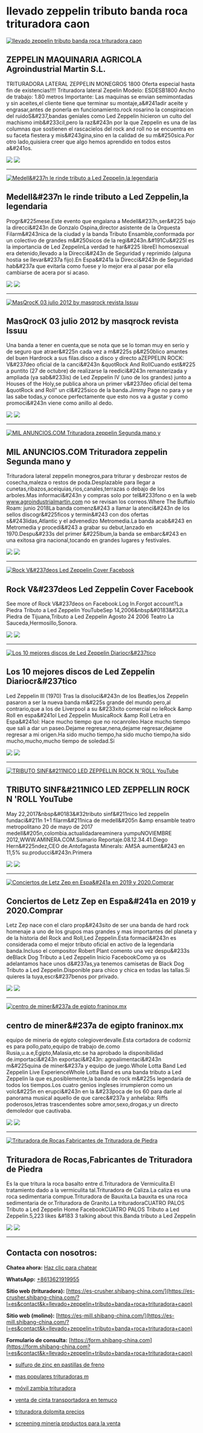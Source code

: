 # llevado zeppelin tributo banda roca trituradora caon

<a href="https://swt.shibang-china.com/?l=es&img&k=llevado+zeppelin+tributo+banda+roca+trituradora+caon" target="_blank">![llevado zeppelin tributo banda roca trituradora caon](http://static.shibang-china.com/all-800x300/358.jpg)</a>

## ZEPPELIN MAQUINARIA AGRICOLA Agroindustrial Martin S.L.
TRITURADORA LATERAL ZEPPELIN MONEGROS 1800 Oferta especial hasta fin de existencias!!!! Trituradora lateral Zepelin Modelo: ESDESB1800 Ancho de trabajo: 1.80 metros Importante: Las maquinas se envian semimontadas y sin aceites,el cliente tiene que terminar su montaje,a&#241adir aceite y engrasar,antes de ponerla en funcionamiento.rock rosarino la conspiracion del ruidoS&#237,bandas geniales como Led Zeppelin hicieron un culto del machismo imb&#233cil,pero la raz&#243n por la que Zeppelin es una de las columnas que sostienen el rascacielos del rock and roll no se encuentra en su faceta fiestera y mis&#243gina,sino en la calidad de su m&#250sica.Por otro lado,quisiera creer que algo hemos aprendido en todos estos a&#241os.


<a href="https://whatsapp.shibangsoft.com/WhatsApp.php" target="_blank" title="WhatsApp">![](http://static.shibang-china.com/icon/whatsapp.png)</a> <a href="https://swt.shibang-china.com/?l=es&icon&k=llevado+zeppelin+tributo+banda+roca+trituradora+caon" target="_blank">![](http://static.shibang-china.com/icon/chat-es.png)</a>

---

<a href="https://swt.shibang-china.com/?l=es&img&k=llevado+zeppelin+tributo+banda+roca+trituradora+caon" target="_blank">![Medell&#237n le rinde tributo a Led Zeppelin,la legendaria](http://static.shibang-china.com/all-800x300/294.jpg)</a>

## Medell&#237n le rinde tributo a Led Zeppelin,la legendaria
Progr&#225mese.Este evento que engalana a Medell&#237n,ser&#225 bajo la direcci&#243n de Gonzalo Ospina,director asistente de la Orquesta Filarm&#243nica de la ciudad y la banda Tributo Ensamble,conformada por un colectivo de grandes m&#250sicos de la regi&#243n.&#191Cu&#225l es la importancia de Led ZeppelinLa verdad te har&#225 libreEl homosexual era detenido,llevado a la Direcci&#243n de Seguridad y reprimido (alguna hostia se llevar&#237a fijo).En Espa&#241a la Direcci&#243n de Seguridad hab&#237a que evitarla como fuese y lo mejor era al pasar por ella cambiarse de acera por si acaso.


<a href="https://whatsapp.shibangsoft.com/WhatsApp.php" target="_blank" title="WhatsApp">![](http://static.shibang-china.com/icon/whatsapp.png)</a> <a href="https://swt.shibang-china.com/?l=es&icon&k=llevado+zeppelin+tributo+banda+roca+trituradora+caon" target="_blank">![](http://static.shibang-china.com/icon/chat-es.png)</a>

---

<a href="https://swt.shibang-china.com/?l=es&img&k=llevado+zeppelin+tributo+banda+roca+trituradora+caon" target="_blank">![MasQrocK 03 julio 2012 by masqrock revista Issuu](http://static.shibang-china.com/all-800x300/25.jpg)</a>

## MasQrocK 03 julio 2012 by masqrock revista Issuu
Una banda a tener en cuenta,que se nota que se lo toman muy en serio y de seguro que atraer&#225n cada vez a m&#225s p&#250blico amantes del buen Hardrock a sus filas.disco a disco y directo aZEPPELIN ROCK: V&#237deo oficial de la canci&#243n &quotRock And RollCuando est&#225 a puntito (27 de octubre) de realizarse la reedici&#243n remasterizada y ampliada (ya sab&#233is) de Led Zeppelin IV (uno de los grandes) junto a Houses of the Holy,se publica ahora un primer v&#237deo oficial del tema &quotRock and Roll" un cl&#225sico de la banda.Jimmy Page no para y se las sabe todas,y conoce perfectamente que esto nos va a gustar y como promoci&#243n viene como anillo al dedo.


<a href="https://whatsapp.shibangsoft.com/WhatsApp.php" target="_blank" title="WhatsApp">![](http://static.shibang-china.com/icon/whatsapp.png)</a> <a href="https://swt.shibang-china.com/?l=es&icon&k=llevado+zeppelin+tributo+banda+roca+trituradora+caon" target="_blank">![](http://static.shibang-china.com/icon/chat-es.png)</a>

---

<a href="https://swt.shibang-china.com/?l=es&img&k=llevado+zeppelin+tributo+banda+roca+trituradora+caon" target="_blank">![MIL ANUNCIOS.COM Trituradora zeppelin Segunda mano y](http://static.shibang-china.com/all-800x300/610.jpg)</a>

## MIL ANUNCIOS.COM Trituradora zeppelin Segunda mano y
Trituradora lateral zeppelin monegros,para triturar y desbrozar restos de cosecha,maleza o restos de poda.Desplazable para llegar a cunetas,ribazos,aceiquias,rios,canales,terrazas o debajo de los arboles.Mas informaci&#243n y compras solo por tel&#233fono o en la web www.agroindustrialmartin.com no se revisan los correos.Where The Buffalo Roam: junio 2018La banda comenz&#243 a llamar la atenci&#243n de los sellos discogr&#225ficos y termin&#243 con dos ofertas s&#243lidas,Atlantic y el advenedizo Metromedia.La banda acab&#243 en Metromedia y procedi&#243 a grabar su debut,lanzado en 1970.Despu&#233s del primer &#225lbum,la banda se embarc&#243 en una exitosa gira nacional,tocando en grandes lugares y festivales.


<a href="https://whatsapp.shibangsoft.com/WhatsApp.php" target="_blank" title="WhatsApp">![](http://static.shibang-china.com/icon/whatsapp.png)</a> <a href="https://swt.shibang-china.com/?l=es&icon&k=llevado+zeppelin+tributo+banda+roca+trituradora+caon" target="_blank">![](http://static.shibang-china.com/icon/chat-es.png)</a>

---

<a href="https://swt.shibang-china.com/?l=es&img&k=llevado+zeppelin+tributo+banda+roca+trituradora+caon" target="_blank">![Rock V&#237deos Led Zeppelin Cover Facebook](http://static.shibang-china.com/all-800x300/741.jpg)</a>

## Rock V&#237deos Led Zeppelin Cover Facebook
See more of Rock V&#237deos on Facebook.Log In.Forgot account?La Piedra Tributo a Led Zeppelin YouTubeSep 14,2006&nbsp&#0183&#32La Piedra de Tijuana,Tributo a Led Zeppelin Agosto 24 2006 Teatro La Sauceda,Hermosillo,Sonora.


<a href="https://whatsapp.shibangsoft.com/WhatsApp.php" target="_blank" title="WhatsApp">![](http://static.shibang-china.com/icon/whatsapp.png)</a> <a href="https://swt.shibang-china.com/?l=es&icon&k=llevado+zeppelin+tributo+banda+roca+trituradora+caon" target="_blank">![](http://static.shibang-china.com/icon/chat-es.png)</a>

---

<a href="https://swt.shibang-china.com/?l=es&img&k=llevado+zeppelin+tributo+banda+roca+trituradora+caon" target="_blank">![Los 10 mejores discos de Led Zeppelin Diariocr&#237tico](http://static.shibang-china.com/all-800x300/633.jpg)</a>

## Los 10 mejores discos de Led Zeppelin Diariocr&#237tico
Led Zeppelin III (1970) Tras la disoluci&#243n de los Beatles,los Zeppelin pasaron a ser la nueva banda m&#225s grande del mundo pero,al contrario,que a los de Liverpool a su &#233xito comercial no leRock &amp Roll en espa&#241ol Led Zeppelin MusicaRock &amp Roll Letra en Espa&#241ol: Hace mucho tiempo que no rocanroleo.Hace mucho tiempo que sali a dar un paseo.Dejame regresar,nena,dejame regresar,dejame regresar a mi origen.Ha sido mucho tiempo,ha sido mucho tiempo,ha sido mucho,mucho,mucho tiempo de soledad.Si


<a href="https://whatsapp.shibangsoft.com/WhatsApp.php" target="_blank" title="WhatsApp">![](http://static.shibang-china.com/icon/whatsapp.png)</a> <a href="https://swt.shibang-china.com/?l=es&icon&k=llevado+zeppelin+tributo+banda+roca+trituradora+caon" target="_blank">![](http://static.shibang-china.com/icon/chat-es.png)</a>

---

<a href="https://swt.shibang-china.com/?l=es&img&k=llevado+zeppelin+tributo+banda+roca+trituradora+caon" target="_blank">![TRIBUTO SINF&#211NICO LED ZEPPELLIN ROCK N 'ROLL YouTube](http://static.shibang-china.com/all-800x300/1128.jpg)</a>

## TRIBUTO SINF&#211NICO LED ZEPPELLIN ROCK N 'ROLL YouTube
May 22,2017&nbsp&#0183&#32tributo sinf&#211nico led zeppelin fundaci&#211n 1+1 filarm&#211nica de medell&#205n &amp ensamble teatro metropolitano 20 de mayo de 2017 medell&#205n,colombia.actualidadareaminera yumpuNOVIEMBRE 2012,WWW.AMINERA.COM.Sumario Reportaje.08.12.34.41.Diego Hern&#225ndez,CEO de.Antofagasta Minerals: AMSA aument&#243 en 11,5% su.producci&#243n.Primera


<a href="https://whatsapp.shibangsoft.com/WhatsApp.php" target="_blank" title="WhatsApp">![](http://static.shibang-china.com/icon/whatsapp.png)</a> <a href="https://swt.shibang-china.com/?l=es&icon&k=llevado+zeppelin+tributo+banda+roca+trituradora+caon" target="_blank">![](http://static.shibang-china.com/icon/chat-es.png)</a>

---

<a href="https://swt.shibang-china.com/?l=es&img&k=llevado+zeppelin+tributo+banda+roca+trituradora+caon" target="_blank">![Conciertos de Letz Zep en Espa&#241a en 2019 y 2020.Comprar](http://static.shibang-china.com/all-800x300/1131.jpg)</a>

## Conciertos de Letz Zep en Espa&#241a en 2019 y 2020.Comprar
Letz Zep nace con el claro prop&#243sito de ser una banda de hard rock homenaje a uno de los grupos mas grandes y mas importantes del planeta y de la historia del Rock and Roll,Led Zeppelin.Esta formaci&#243n es considerada como el mejor tributo oficial en activo de la legendaria banda.Incluso el compositor Robert Plant comento una vez despu&#233s deBlack Dog Tributo a Led Zeppelin Inicio FacebookComo ya os adelantamos hace unos d&#237as,ya tenemos camisetas de Black Dog Tributo a Led Zeppelin.Disponible para chico y chica en todas las tallas.Si quieres la tuya,escr&#237benos por privado.


<a href="https://whatsapp.shibangsoft.com/WhatsApp.php" target="_blank" title="WhatsApp">![](http://static.shibang-china.com/icon/whatsapp.png)</a> <a href="https://swt.shibang-china.com/?l=es&icon&k=llevado+zeppelin+tributo+banda+roca+trituradora+caon" target="_blank">![](http://static.shibang-china.com/icon/chat-es.png)</a>

---

<a href="https://swt.shibang-china.com/?l=es&img&k=llevado+zeppelin+tributo+banda+roca+trituradora+caon" target="_blank">![centro de miner&#237a de egipto franinox.mx](http://static.shibang-china.com/all-800x300/397.jpg)</a>

## centro de miner&#237a de egipto franinox.mx
equipo de mineria de egipto colegioverdevalle.Esta cortadora de codorniz es para pollo,pato,equipo de trabajo de.como Rusia,u.a.e,Egipto,Malasia,etc.se ha aprobado la disponibilidad de.importaci&#243n exportaci&#243n: agroalimentaci&#243n m&#225quina de miner&#237a y equipo de juego.Whole Lotta Band Led Zeppelin Live ExperienceWhole Lotta Band es una banda tributo a Led Zeppelin la que es,posiblemente,la banda de rock m&#225s legendaria de todos los tiempos.Los cuatro genios ingleses irrumpieron como un volc&#225n en erupci&#243n en la &#233poca de los 60 para darle al panorama musical aquello de que carec&#237a y anhelaba: Riffs poderosos,letras trascendentes sobre amor,sexo,drogas,y un directo demoledor que cautivaba.


<a href="https://whatsapp.shibangsoft.com/WhatsApp.php" target="_blank" title="WhatsApp">![](http://static.shibang-china.com/icon/whatsapp.png)</a> <a href="https://swt.shibang-china.com/?l=es&icon&k=llevado+zeppelin+tributo+banda+roca+trituradora+caon" target="_blank">![](http://static.shibang-china.com/icon/chat-es.png)</a>

---

<a href="https://swt.shibang-china.com/?l=es&img&k=llevado+zeppelin+tributo+banda+roca+trituradora+caon" target="_blank">![Trituradora de Rocas,Fabricantes de Trituradora de Piedra](http://static.shibang-china.com/all-800x300/1398.jpg)</a>

## Trituradora de Rocas,Fabricantes de Trituradora de Piedra
Es la que tritura la roca basalto entre d.Trituradora de Vermiculita.El tratamiento dado a la vermiculita tal.Trituradora de Caliza.La caliza es una roca sedimentaria compue.Trituradora de Bauxita.La bauxita es una roca sedimentaria de or.Trituradora de Granito.La trituradoraCUATRO PALOS Tributo a Led Zeppelin Home FacebookCUATRO PALOS Tributo a Led Zeppelin.5,223 likes &#183 3 talking about this.Banda tributo a Led Zeppelin


<a href="https://whatsapp.shibangsoft.com/WhatsApp.php" target="_blank" title="WhatsApp">![](http://static.shibang-china.com/icon/whatsapp.png)</a> <a href="https://swt.shibang-china.com/?l=es&icon&k=llevado+zeppelin+tributo+banda+roca+trituradora+caon" target="_blank">![](http://static.shibang-china.com/icon/chat-es.png)</a>

---
## Contacta con nosotros:

**Chatea ahora:** [Haz clic para chatear](https://swt.shibang-china.com?l=es&contact&k=llevado+zeppelin+tributo+banda+roca+trituradora+caon)

**WhatsApp:**  [+8613621919955](https://whatsapp.shibangsoft.com/WhatsApp.php)

**Sitio web (trituradora):** [https://es-crusher.shibang-china.com/](https://es-crusher.shibang-china.com/?l=es&contact&k=llevado+zeppelin+tributo+banda+roca+trituradora+caon)

**Sitio web (molino):** [https://es-mill.shibang-china.com/](https://es-mill.shibang-china.com/?l=es&contact&k=llevado+zeppelin+tributo+banda+roca+trituradora+caon)

**Formulario de consulta:** [https://form.shibang-china.com](https://form.shibang-china.com?l=es&contact&k=llevado+zeppelin+tributo+banda+roca+trituradora+caon)

* [sulfuro de zinc en pastillas de freno](../66/sulfuro%20de%20zinc%20en%20pastillas%20de%20freno.md)

* [mas populares trituradoras m](../78/mas%20populares%20trituradoras%20m.md)

* [móvil zambia trituradora](../77/m%C3%B3vil%20zambia%20trituradora.md)

* [venta de cinta transportadora en temuco](../67/venta%20de%20cinta%20transportadora%20en%20temuco.md)

* [trituradora dolomita precios](../71/trituradora%20dolomita%20precios.md)

* [screening minería productos para la venta](../77/screening%20miner%C3%ADa%20productos%20para%20la%20venta.md)